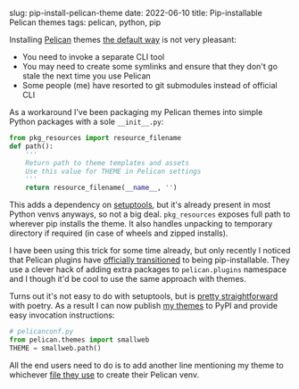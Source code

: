 slug: pip-install-pelican-theme
date: 2022-06-10
title: Pip-installable Pelican themes
tags: pelican, python, pip

Installing [Pelican] themes [the default way][installing-themes] is not very
pleasant:

- You need to invoke a separate CLI tool
- You may need to create some symlinks and ensure that they don't go stale the
  next time you use Pelican
- Some people (me) have resorted to git submodules instead of official CLI

As a workaround I've been packaging my Pelican themes into simple Python
packages with a sole `__init__.py`:

```python
from pkg_resources import resource_filename
def path():
    '''
    Return path to theme templates and assets
    Use this value for THEME in Pelican settings
    '''
    return resource_filename(__name__, '')
```

This adds a dependency on [setuptools], but it's already present in most
Python venvs anyways, so not a big deal.
`pkg_resources` exposes full path to wherever pip installs the theme. It
also handles unpacking to temporary directory if required (in case of wheels and
zipped installs).

I have been using this trick for some time already, but only recently I noticed
that Pelican plugins have [officially transitioned][pelican-plugins-pip] to
being pip-installable. They use a clever hack of adding extra packages to
`pelican.plugins` namespace and I though it'd be cool to use the same
approach with themes.

Turns out it's not easy to do with setuptools, but is [pretty
straightforward][poetry-config] with poetry. As a result I can now publish [my
themes] to PyPI and provide easy invocation instructions:

```python
# pelicanconf.py
from pelican.themes import smallweb
THEME = smallweb.path()
```

All the end users need to do is to add another line mentioning my theme to
whichever [file they use][requirements.txt] to create their Pelican venv.

[Pelican]: https://blog.getpelican.com/
[setuptools]: https://setuptools.pypa.io/en/latest/userguide/index.html
[installing-themes]: https://docs.getpelican.com/en/3.6.3/pelican-themes.html#installing-themes
[pelican-plugins-pip]: https://docs.getpelican.com/en/stable/plugins.html#namespace-plugin-structure
[poetry-config]: https://github.com/sio/pelican-smallweb/blob/master/pyproject.toml
[my themes]: https://pypi.org/project/pelican-theme-smallweb/
[requirements.txt]: https://github.com/sio/potyarkin.ml/blob/smallweb/requirements.txt#L3
